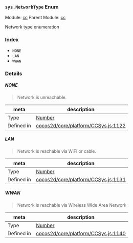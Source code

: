 ### `sys.NetworkType` Enum



Module: [cc](../modules/cc.md)
Parent Module: [cc](../modules/cc.md)


Network type enumeration


### Index
  - `NONE`
  - `LAN`
  - `WWAN`

### Details


##### NONE

> Network is unreachable.

| meta | description |
|------|-------------|
| Type | <a href="https://developer.mozilla.org/en/JavaScript/Reference/Global_Objects/Number" class="crosslink external" target="_blank">Number</a> |
| Defined in | [cocos2d/core/platform/CCSys.js:1122](https://github.com/cocos-creator/engine/blob/793ed1e41a1e981ef927cb5ecccb6f051f942b50/cocos2d/core/platform/CCSys.js#L1122) |



##### LAN

> Network is reachable via WiFi or cable.

| meta | description |
|------|-------------|
| Type | <a href="https://developer.mozilla.org/en/JavaScript/Reference/Global_Objects/Number" class="crosslink external" target="_blank">Number</a> |
| Defined in | [cocos2d/core/platform/CCSys.js:1131](https://github.com/cocos-creator/engine/blob/793ed1e41a1e981ef927cb5ecccb6f051f942b50/cocos2d/core/platform/CCSys.js#L1131) |



##### WWAN

> Network is reachable via Wireless Wide Area Network

| meta | description |
|------|-------------|
| Type | <a href="https://developer.mozilla.org/en/JavaScript/Reference/Global_Objects/Number" class="crosslink external" target="_blank">Number</a> |
| Defined in | [cocos2d/core/platform/CCSys.js:1140](https://github.com/cocos-creator/engine/blob/793ed1e41a1e981ef927cb5ecccb6f051f942b50/cocos2d/core/platform/CCSys.js#L1140) |


